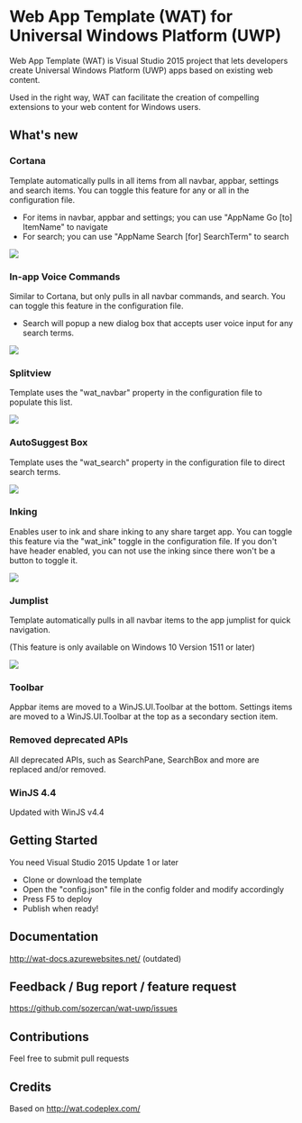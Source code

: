 Web App Template (WAT) for Universal Windows Platform (UWP)
=========================

Web App Template (WAT) is Visual Studio 2015 project that lets developers create Universal Windows Platform (UWP) apps based on existing web content. 

Used in the right way, WAT can facilitate the creation of compelling extensions to your web content for Windows users.

## What's new

### Cortana

Template automatically pulls in all items from all navbar, appbar, settings and search items. You can toggle this feature for any or all in the configuration file.

 - For items in navbar, appbar and settings; you can use "AppName Go [to] ItemName" to navigate 
 - For search; you can use "AppName Search [for] SearchTerm" to search
 
![](http://i.imgur.com/mQzEvcM.gif)

### In-app Voice Commands

Similar to Cortana, but only pulls in all navbar commands, and search. You can toggle this feature in the configuration file.

 - Search will popup a new dialog box that accepts user voice input for any search terms.
 
![](http://i.imgur.com/66al2IB.gif)

### Splitview

Template uses the "wat_navbar"  property in the configuration file to populate this list.

![](http://i.imgur.com/1Zav2Nu.gif)

### AutoSuggest Box
Template uses the "wat_search" property in the configuration file to direct search terms.

![](http://i.imgur.com/2ApsR1Z.gif)

### Inking
Enables user to ink and share inking to any share target app.
You can toggle this feature via the "wat_ink" toggle in the configuration file.
If you don't have header enabled, you can not use the inking since there won't be a button to toggle it.

![](http://i.imgur.com/lG43RIA.gif)

### Jumplist
Template automatically pulls in all navbar items to the app jumplist for quick navigation.

(This feature is only available on Windows 10 Version 1511 or later)

![](http://i.imgur.com/mQzEvcM.gif)

### Toolbar
Appbar items are moved to a WinJS.UI.Toolbar at the bottom.
Settings items are moved to a WinJS.UI.Toolbar at the top as a secondary section item.

### Removed deprecated APIs
All deprecated APIs, such as SearchPane, SearchBox and more are replaced and/or removed.

### WinJS 4.4
Updated with WinJS v4.4

## Getting Started
You need Visual Studio 2015 Update 1 or later

 - Clone or download the template
 - Open the "config.json" file in the config folder and modify accordingly
 - Press F5 to deploy
 - Publish when ready!

## Documentation
http://wat-docs.azurewebsites.net/ (outdated)

## Feedback / Bug report / feature request
https://github.com/sozercan/wat-uwp/issues

## Contributions
Feel free to submit pull requests

## Credits
Based on http://wat.codeplex.com/
